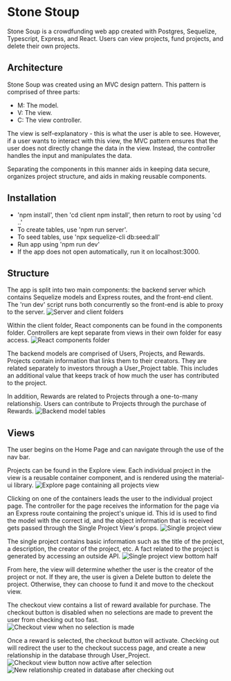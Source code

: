 # Stone Stoup
Stone Soup is a crowdfunding web app created with Postgres, Sequelize, Typescript, Express, and React. Users can view projects, fund projects, and delete their own projects.

## Architecture
Stone Soup was created using an MVC design pattern. This pattern is comprised of three parts:
- M: The model. 
- V: The view.
- C: The view controller.

The view is self-explanatory - this is what the user is able to see. However, if a user wants to interact with this view, the MVC pattern ensures that the user does not directly change the data in the view. Instead, the controller handles the input and manipulates the data.

Separating the components in this manner aids in keeping data secure, organizes project structure, and aids in making reusable components.

## Installation
- 'npm install', then 'cd client npm install', then return to root by using 'cd ..'
- To create tables, use 'npm run server'.
- To seed tables, use 'npx sequelize-cli db:seed:all'
- Run app using 'npm run dev'
- If the app does not open automatically, run it on localhost:3000.

## Structure
The app is split into two main components: the backend server which contains Sequelize models and Express routes, and the front-end client. The 'run dev' script runs both concurrently so the front-end is able to proxy to the server.
![Server and client folders](https://imgur.com/PQhTQ7n.png)

Within the client folder, React components can be found in the components folder. Controllers are kept separate from views in their own folder for easy access.
![React components folder](https://imgur.com/mUUFW6d.png)

The backend models are comprised of Users, Projects, and Rewards.
Projects contain information that links them to their creators. They are related separately to investors through a User_Project table. This includes an additional value that keeps track of how much the user has contributed to the project.

In addition, Rewards are related to Projects through a one-to-many relationship. Users can contribute to Projects through the purchase of Rewards.
![Backend model tables](https://imgur.com/szmINVI.png)

## Views
The user begins on the Home Page and can navigate through the use of the nav bar. 

Projects can be found in the Explore view. Each individual project in the view is a reusable container component, and is rendered using the material-ui library. 
![Explore page containing all projects view](https://imgur.com/mttLKA1.png)

Clicking on one of the containers leads the user to the individual project page. The controller for the page receives the information for the page via an Express route containing the project's unique id. This id is used to find the model with the correct id, and the object information that is received gets passed through the Single Project View's props.
![Single project view](https://i.imgur.com/ENcGqbZ.png)

The single project contains basic information such as the title of the project, a description, the creator of the project, etc. A fact related to the project is generated by accessing an outside API.
![Single project view bottom half](https://imgur.com/2qpEQmg.png)

From here, the view will determine whether the user is the creator of the project or not. If they are, the user is given a Delete button to delete the project. Otherwise, they can choose to fund it and move to the checkout view.

The checkout view contains a list of reward available for purchase. The checkout button is disabled when no selections are made to prevent the user from checking out too fast.
![Checkout view when no selection is made](https://i.imgur.com/ae128ha.png)

Once a reward is selected, the checkout button will activate. Checking out will redirect the user to the checkout success page, and create a new relationship in the database through User_Project.
![Checkout view button now active after selection](https://i.imgur.com/L6s4cC6.png)
![New relationship created in database after checking out](https://imgur.com/iOobiRn.png)